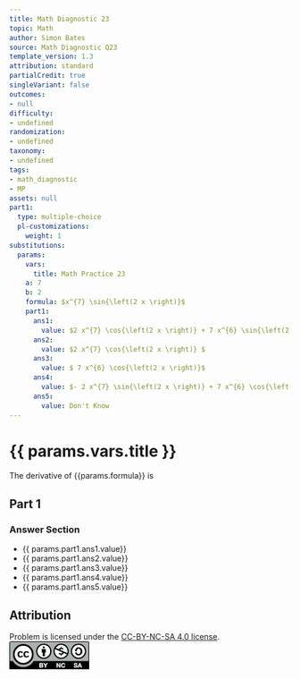 ```yaml
---
title: Math Diagnostic 23
topic: Math
author: Simon Bates
source: Math Diagnostic Q23
template_version: 1.3
attribution: standard
partialCredit: true
singleVariant: false
outcomes:
- null
difficulty:
- undefined
randomization:
- undefined
taxonomy:
- undefined
tags:
- math_diagnostic
- MP
assets: null
part1:
  type: multiple-choice
  pl-customizations:
    weight: 1
substitutions:
  params:
    vars:
      title: Math Practice 23
    a: 7
    b: 2
    formula: $x^{7} \sin{\left(2 x \right)}$
    part1:
      ans1:
        value: $2 x^{7} \cos{\left(2 x \right)} + 7 x^{6} \sin{\left(2 x \right)}$
      ans2:
        value: $2 x^{7} \cos{\left(2 x \right)} $
      ans3:
        value: $ 7 x^{6} \cos{\left(2 x \right)}$
      ans4:
        value: $- 2 x^{7} \sin{\left(2 x \right)} + 7 x^{6} \cos{\left(2 x \right)}$
      ans5:
        value: Don't Know
---
```

# {{ params.vars.title }}
The derivative of {{params.formula}} is

## Part 1

### Answer Section

- {{ params.part1.ans1.value}}
- {{ params.part1.ans2.value}}
- {{ params.part1.ans3.value}}
- {{ params.part1.ans4.value}}
- {{ params.part1.ans5.value}}

## Attribution

Problem is licensed under the [CC-BY-NC-SA 4.0 license](https://creativecommons.org/licenses/by-nc-sa/4.0/).<br> ![The Creative Commons 4.0 license requiring attribution-BY, non-commercial-NC, and share-alike-SA license.](https://raw.githubusercontent.com/firasm/bits/master/by-nc-sa.png)